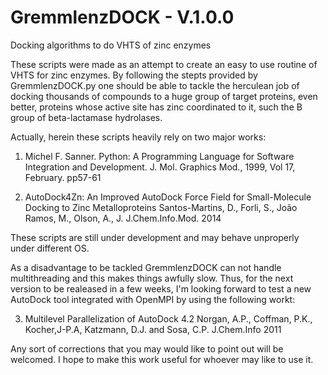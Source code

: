 # GremmlenzDOCK - V.1.0.0

Docking algorithms to do VHTS of zinc enzymes

These scripts were made as an attempt to create an easy to use routine of VHTS for zinc enzymes. By following the stepts provided by GremmlenzDOCK.py one should be able to tackle the herculean job of docking thousands of compounds to a huge group of target proteins, even better, proteins whose active site has zinc coordinated to it, such the B group of beta-lactamase hydrolases.

Actually, herein these scripts heavily rely on two major works:

1) Michel F. Sanner. Python: A Programming Language for Software Integration and Development. J. Mol. Graphics Mod., 1999, Vol 17, February. pp57-61

2) AutoDock4Zn: An Improved AutoDock Force Field for Small-Molecule Docking to Zinc
Metalloproteins Santos-Martins, D., Forli, S., João Ramos, M., Olson, A., J. J.Chem.Info.Mod. 2014

These scripts are still under development and may behave unproperly under different OS.

As a disadvantage to be tackled GremmlenzDOCK can not handle multithreading and this makes things awfully slow. Thus, for the next version to be realeased in a few weeks, I'm looking forward to test a new AutoDock tool integrated with OpenMPI by using the following workt:

3) Multilevel Parallelization of AutoDock 4.2 Norgan, A.P., Coffman, P.K., Kocher,J-P.A, Katzmann, D.J. and Sosa, C.P. J.Chem.Info 2011

Any sort of corrections that you may would like to point out will be welcomed. I hope to make this work useful for whoever may like to use it.
